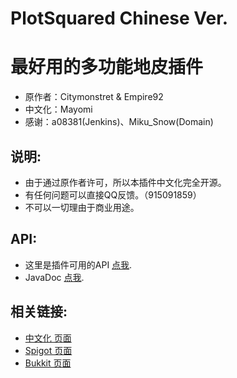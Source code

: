 ﻿PlotSquared Chinese Ver.
==========================================================
最好用的多功能地皮插件
==========================================================
- 原作者：Citymonstret & Empire92​
- 中文化：Mayomi
- 感谢：a08381(Jenkins)、Miku_Snow(Domain)

## 说明: ##
- 由于通过原作者许可，所以本插件中文化完全开源。
- 有任何问题可以直接QQ反馈。（915091859）
- 不可以一切理由于商业用途。

## API: ##
- 这里是插件可用的API [点我](https://github.com/IntellectualCrafters/PlotSquared/blob/master/PlotSquared/src/main/java/com/intellectualcrafters/plot/api/PlotAPI.java "API"). 
- JavaDoc [点我](http://empcraft.com/plotsquared/doc/ "JDOCS").

## 相关链接: ##

- [中文化 页面](http://plugins.915mc.com/resources/plotsquared-chinesever.14 "SpigotMc")
- [Spigot 页面](http://www.spigotmc.org/resources/plotsquared.1177/ "SpigotMc")
- [Bukkit 页面](http://dev.bukkit.org/bukkit-plugins/plotsquared/ "Bukkit")

